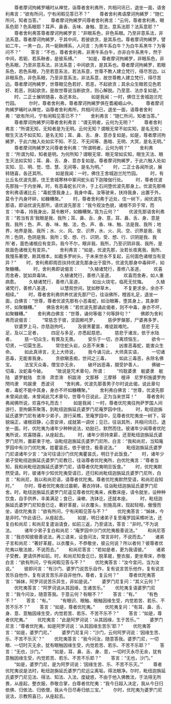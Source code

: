 <!-- { "loadSidebar": true } -->
　　尊者摩诃拘絺罗晡时从禅觉，诣尊者舍利弗所，共相问讯已，退坐一面，语舍利弗言：“欲有所问，宁有闲暇见答已不？”
　　尊者舍利弗语摩诃拘絺罗：“随仁所问，知者当答。”
　　尊者摩诃拘絺罗问尊者舍利弗言：“云何，尊者舍利弗，眼系色耶？色系眼耶？耳声、鼻香、舌味、身触、意法，意系法耶？法系意耶？”
　　尊者舍利弗答尊者摩诃拘絺罗言：“非眼系色，非色系眼。乃至非意系法，非法系意。尊者摩诃拘絺罗，于其中间，若彼欲贪，是其系也。尊者摩诃拘絺罗，譬如二牛，一黑一白，共一轭鞅缚系，人问言：为黑牛系白牛？为白牛系黑牛？为等问不？”
　　答言：“不也，尊者舍利弗，非黑牛系白牛，亦非白牛系黑牛，然于中间，若轭、若系鞅者，是彼系缚。”
　　“如是，尊者摩诃拘絺罗，非眼系色，非色系眼，乃至非意系法，非法系意；中间欲贪，是其系也。尊者摩诃拘絺罗，若眼系色，若色系眼，乃至若意系法，若法系意，世尊不教人建立梵行，得尽苦边。以非眼系色，非色系眼，乃至非意系法，非法系意，故世尊教人建立梵行，得尽苦边。尊者摩诃拘絺罗，世尊眼见色若好、若恶，不起欲贪；其余众生眼若见色若好、若恶，则起欲贪。是故世尊说当断欲贪，则心解脱。乃至意、法亦复如是。”
　　时，二正士展转随喜，各还本处。
　　如是我闻：一时，佛住王舍城迦兰陀竹园。
　　尔时，尊者舍利弗，尊者摩诃拘絺罗俱在耆阇崛山中。
　　尊者摩诃拘絺罗晡时从禅觉，诣尊者舍利弗所，共相问讯已，退坐一面，语尊者舍利弗：“欲有所问，宁有闲暇见答已不？”
　　舍利弗言：“随仁所问，知者当答。”
　　尊者摩诃拘絺罗问尊者舍利弗言：“谓无明者，云何为无明？”
　　尊者舍利弗言：“所谓无知，无知者是为无明。云何无知？谓眼无常不如实知，是名无知；眼生灭法不如实知，是名无知；耳、鼻、舌、身、意亦复如是。如是，尊者摩诃拘絺罗，于此六触入处如实不知、不见、不无间等、愚暗、无明、大冥，是名无明。”
　　尊者摩诃拘絺罗又问尊者舍利弗：“所谓明者，云何为明？”
　　舍利弗言：“所谓为知，知者是明。为何所知？谓眼无常、眼无常如实知，眼生灭法、眼生灭法如实知；耳、鼻、舌、身、意亦复如是。尊者摩诃拘絺罗，于此六触入处如实知、见、明、觉、悟、慧、无间等，是名为明。”
　　时，二正士各闻所说，展转随喜，各还其所。
　　如是我闻：一时，佛住王舍城迦兰陀竹园。
　　时，有比丘名优波先那，住王舍城寒林中冢间蛇头岩下迦陵伽行处。
　　时，尊者优波先那独一于内坐禅。时，有恶毒蛇长尺许，于上石间堕优波先那身上。优波先那唤舍利弗语诸比丘：“毒蛇堕我身上，我身中毒。汝等驶来，扶持我身，出置于外，莫令于内身坏碎，如糠糟聚。”
　　时，尊者舍利弗于近处，住一树下，闻优波先那语，即诣优波先那所，语优波先那言：“我今观汝色貌，诸根不异于常，而言：‘中毒，持我身出，莫令散坏，如糠糟聚。’竟为云何？”
　　优波先那语舍利弗言：“若当有言‘我眼是我、我所；耳、鼻、舌、身、意，耳、鼻、舌、身、意是我、我所；色、声、香、味、触、法，色、声、香、味、触、法是我、我所；地界，地界是我、我所；水、火、风、空、识界，水、火、风、空、识界是我、我所；色阴，色阴是我、我所；受、想、行、识阴，受、想、行、识阴是我、我所’者，面色诸根应有变异。我今不尔，眼非我、我所，乃至识阴非我、我所，是故面色诸根无有变异。”
　　舍利弗言：“如是，优波先那，汝若长夜离我、我所、我慢系著使，断其根本，如截多罗树头，于未来世永不复起，云何面色诸根当有变异？”
　　时，舍利弗即周匝扶持优波先那身出于窟外，优波先那身中毒碎坏，如聚糠糟。
　　时，舍利弗即说偈言：
　　“久植诸梵行，善修八圣道，
　　欢喜而舍寿，犹如弃毒钵。
　　久植诸梵行，善修八圣道，
　　欢喜而舍寿，如人重病愈。
　　久植诸梵行，善修八圣道，
　　如出火烧宅，临死无忧悔。
　　久植诸梵行，善修八圣道，
　　以慧观世间，犹如秽草木，
　　不复更求余，余亦不相续。”
　　时，尊者舍利弗供养优波先那尸已，往诣佛所，稽首礼足，退坐一面，白佛言：“世尊，尊者优波先那有小恶毒蛇，如治眼筹，堕其身上，其身即坏，如聚糠糟。”
　　佛告舍利弗：“若优波先那诵此偈者，则不中毒，身亦不坏，如聚糠糟。”
　　舍利弗白佛言：“世尊，诵何等偈？何等辞句？”
　　佛即为舍利弗而说偈言：
　　“常慈念于彼，坚固赖吒罗，
　　慈伊罗槃那，尸婆弗多罗，
　　钦婆罗上马，亦慈迦拘吒，
　　及彼黑瞿昙，难徒跋难陀。
　　慈悲于无足，及以二足者，
　　四足与多足，亦悉起慈悲。
　　慈悲于诸龙，依于水陆者，
　　慈一切众生，有畏及无畏。
　　安乐于一切，亦离烦恼生，
　　欲令一切贤，一切莫生恶。
　　常住蛇头岩，众恶不来集；
　　凶害恶毒蛇，能害众生命。
　　如此真谛言，无上大师说，
　　我今诵习此，大师真实语，
　　一切诸恶毒，无能害我身。
　　贪欲瞋恚痴，世间之三毒，
　　如此三毒恶，永除名佛宝。
　　法宝灭众毒，僧宝亦无余，
　　破坏凶恶毒，摄受护善人，
　　佛破一切毒，汝蛇毒今破。
　　“故说是咒术章句，所谓：
　　“坞耽婆隶　躭婆隶　躭陆　婆罗躭陆　柰渧　肃柰渧　枳跋渧　文那移　三摩移　檀谛　尼罗枳施婆罗拘閇坞隶　坞娱隶　悉波诃
　　“舍利弗，优波先那善男子尔时说此偈，说此章句者，毒蛇不能中其身，身亦不坏如糠糟聚。”
　　舍利弗白佛言：“世尊，优波先那未曾闻此偈，未曾闻此咒术章句，世尊今日说此，正为当来世耳！”
　　尊者舍利弗闻佛所说，欢喜作礼而去！
　　如是我闻：一时，尊者优陀夷往拘萨罗国人间游行，至拘磐茶聚落，到毗纽迦旃延氏婆罗门尼庵罗园中住。
　　时，毗纽迦旃延氏婆罗门尼有诸年少弟子，游行采樵，至庵罗园中，见尊者优陀夷坐一树下，容貌端正，诸根寂静，心意安谛，成就第一调伏；见已，往诣其所，共相问讯已，退坐一面。时，优陀夷为诸年少种种说法，劝励已，默然而住。彼诸年少闻尊者优陀夷所说，欢喜随喜，从座起去。
　　时，诸年少担持束薪，还至毗纽迦旃延氏婆罗门尼所，置薪束于地，诣毗纽迦旃延氏婆罗门尼所，白言：“我和尚尼，当知庵罗园中有沙门优陀夷，姓瞿昙氏，依于彼住，极善说法。”
　　毗纽迦旃延氏婆罗门尼语诸年少言：“汝可往请沙门优陀夷瞿昙氏，明日于此饭食。”
　　时，诸年少弟子受毗纽迦旃延氏婆罗门尼教已，往诣尊者优陀夷所，白优陀夷言：“尊者当知，我和尚毗纽迦旃延氏婆罗门尼，请尊者优陀夷明旦饭食。”
　　时，优陀夷默然受请。时，彼诸年少知优陀夷受请已，还归和尚毗纽迦旃延氏婆罗门尼所，白言：“和尚尼，我以和尚尼语，请尊者优陀夷。尊者优陀夷默然受请，和尚尼自知时。”
　　尔时，尊者优陀夷夜过晨朝，著衣持钵，往诣毗纽迦旃延氏婆罗门尼舍。时，毗纽迦旃延氏婆罗门尼遥见尊者优陀夷来，疾敷床座，请令就坐，设种种饮食，自手供养，丰美满足；食已，澡嗽、洗钵讫，还就本座。
　　时，毗纽迦旃延氏婆罗门尼知食已讫，著好革屣，以衣覆头，别施高床，现起轻相，傲慢而坐，语优陀夷言：“欲有所问，宁有闲暇见答与不？”
　　优陀夷答言：“姊妹，今是非时。”作此语已，从座起去。
　　如是，明日诸弟子复至庵罗园采樵听法，还复白和尚尼；和尚尼复遣诣请食，如前三返，乃至请法，答言：“非时。”不为说法。
　　诸年少弟子复白和尚尼：“庵罗园中沙门优陀夷极善说法。”
　　和尚尼答言：“我亦知彼极善说法，再三请来，设食问法，常言非时，不说而去。”
　　诸弟子言和尚尼：“著好革屣，以衣覆头，不恭敬坐，彼云何说？所以者何？彼尊者优陀夷以敬法故，不说而去。”
　　和尚尼答言：“若如是者，更为我请彼。”
　　诸弟子受教，更请供养如前。时，和尚尼知食讫已，脱革屣，整衣服，更坐卑床，恭敬白言：“欲有所问，宁有闲暇见答与不？”
　　优陀夷答言：“汝今宜问，当为汝说。”
　　彼即问言：“有沙门、婆罗门说苦乐自作，复有说言苦乐他作，复有说言苦乐自他作，复有说言苦乐非自非他作。尊者，复云何？”
　　尊者优陀夷答言：“姊妹，阿罗诃说苦乐异生，非如是说。”
　　婆罗门尼复问：“其义云何？”
　　优陀夷答言：“阿罗诃说从其因缘，生诸苦乐。”
　　优陀夷复语婆罗门尼言：“我今问汝，随意答我。于意云何？有眼不？”
　　答言：“有。”
　　“有色不？”
　　答言：“有。”
　　“有眼识、眼触、眼触因缘生受，内觉若苦、若乐、不苦不乐不？”
　　答言：“如是，尊者优陀夷。”
　　优陀夷复问：“有耳、鼻、舌、身、意、意触因缘生受，内觉若苦、若乐、不苦不乐不？”
　　答言：“如是，尊者优陀夷。”
　　优陀夷言：“此是阿罗诃说：‘从其因缘，生于苦乐。’”
　　婆罗门尼言：“尊者优陀夷，如是阿罗诃说：‘从其因缘生苦乐’耶？”
　　优陀夷答言：“如是，婆罗门尼。”
　　婆罗门尼复问：“沙门，云何阿罗诃说：‘因缘生苦、乐、不苦不乐灭’？”
　　优陀夷答言：“我今问汝，随意答我。婆罗门尼，一切眼、一切时灭无余，犹有眼触因缘生受，内觉若苦、若乐、不苦不乐耶？”
　　答言：“无也，沙门。”
　　“如是，耳、鼻、舌、身、意，一切时灭永尽无余，犹有意触因缘生受，内觉若苦、若乐、不苦不乐耶？”
　　答言：“无也，沙门。”
　　“如是，婆罗门尼，是为阿罗诃说：‘因缘生苦、乐、不苦不乐灭。’”
　　尊者优陀夷说是法时，毗纽迦旃延氏婆罗门尼远尘离垢，得法眼净。尔时，毗纽迦旃延氏婆罗门尼见法、得法、知法、入法，度疑惑，不由于他入佛教法，于法得无所畏，从座起，整衣服，恭敬合掌，白尊者优陀夷：“我今日超入决定，我从今日归依佛、归依法、归依僧，我从今日尽寿归依三宝。”
　　尔时，优陀夷为婆罗门尼说法，示教照喜已，从座起去。
